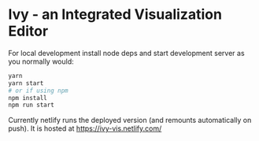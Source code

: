 # Ivy - an Integrated Visualization Editor

For local development install node deps and start development server as you normally would:

```sh
yarn
yarn start
# or if using npm
npm install
npm run start
```

Currently netlify runs the deployed version (and remounts automatically on push). It is hosted at https://ivy-vis.netlify.com/
